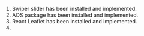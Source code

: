 1. Swiper slider has been installed and implemented.
2. AOS package has been installed and implemented.
3. React Leaflet has been installed and implemented.
4.
